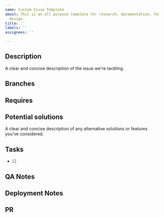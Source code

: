 ```yaml
---
name: Custom Issue Template
about: This is an all purpose template for research, documentation, features, and
  design.
title: ''
labels: ''
assignees: ''

---
```


## Description
A clear and concise description of the issue we're tackling.

## Branches

## Requires

## Potential solutions
A clear and concise description of any alternative solutions or features you've considered.

## Tasks
- [ ] 

## QA Notes

## Deployment Notes

## PR
